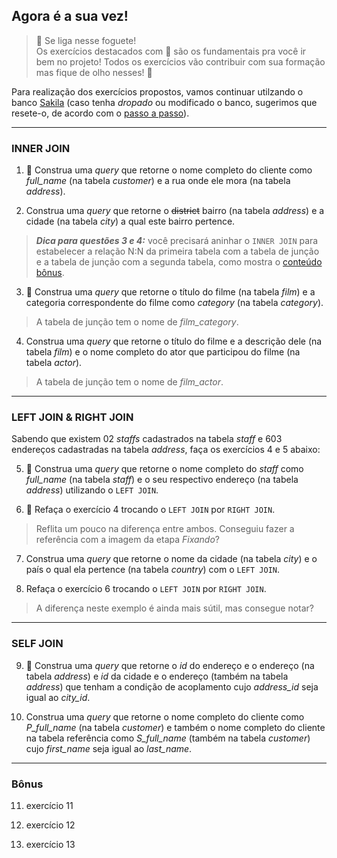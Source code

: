 ## Agora é a sua vez!

> 🚀 Se liga nesse foguete!  
> Os exercícios destacados com 🚀 são os fundamentais pra você ir bem no projeto! Todos os exercícios vão contribuir com sua formação mas fique de olho nesses! 👀  

Para realização dos exercícios propostos, vamos continuar utilzando o banco [Sakila](https://assets.app.betrybe.com/back-end/sakila-1ae15ae82697888c35bf1f1c8acbf755.sql) (caso tenha *dropado* ou modificado o banco, sugerimos que resete-o, de acordo com o [passo a passo](https://app.betrybe.com/course/back-end/introducao-a-sql/banco-de-dados-sql/f6f10a97-533d-4476-879d-b45cdf5d1b75/conteudos/25b91548-fe8b-4f2d-8e93-1ceda58bfb7c/restaurando-o-banco-de-dados-de-pratica-sakila/11d48bb2-9ba8-461b-8f75-e1b517b796db?use_case=side_bar)).

---

### INNER JOIN

1. 🚀 Construa uma *query* que retorne o nome completo do cliente como *full_name* (na tabela *customer*) e a rua onde ele mora (na tabela *address*).

2. Construa uma *query* que retorne o ~~district~~ bairro (na tabela *address*) e a cidade (na tabela *city*) a qual este bairro pertence.  

> ***Dica para questões 3 e 4:*** você precisará aninhar o ``INNER JOIN`` para estabelecer a relação N:N da primeira tabela com a tabela de junção e a tabela de junção com a segunda tabela, como mostra o [conteúdo bônus](https://link_para_conteúdo_bônus.com.br).

3. 🚀 Construa uma *query* que retorne o título do filme (na tabela *film*) e a categoria correspondente do filme como *category* (na tabela *category*).

> A tabela de junção tem o nome de *film_category*.

4. Construa uma *query* que retorne o título do filme e a descrição dele (na tabela *film*) e o nome completo do ator que participou do filme (na tabela *actor*).

> A tabela de junção tem o nome de *film_actor*.

---

### LEFT JOIN & RIGHT JOIN

Sabendo que existem 02 *staffs* cadastrados na tabela *staff* e 603 endereços cadastradas na tabela *address*, faça os exercícios 4 e 5 abaixo:

5. 🚀 Construa uma *query* que retorne o nome completo do *staff* como *full_name* (na tabela *staff*) e o seu respectivo endereço (na tabela *address*) utilizando o ``LEFT JOIN``.

6. 🚀 Refaça o exercício 4 trocando o ``LEFT JOIN`` por ``RIGHT JOIN``.

> Reflita um pouco na diferença entre ambos. Conseguiu fazer a referência com a imagem da etapa *Fixando*?

7. Construa uma *query* que retorne o nome da cidade (na tabela *city*) e o país o qual ela pertence (na tabela *country*) com o ``LEFT JOIN``.

8. Refaça o exercício 6 trocando o ``LEFT JOIN`` por ``RIGHT JOIN``.

> A diferença neste exemplo é ainda mais sútil, mas consegue notar? 

---

### SELF JOIN

9. 🚀 Construa uma *query* que retorne o *id* do endereço e o endereço (na tabela *address*) e *id* da cidade e o endereço (também na tabela *address*) que tenham a condição de acoplamento cujo *address_id* seja igual ao *city_id*.

10. Construa uma *query* que retorne o nome completo do cliente como *P_full_name* (na tabela *customer*) e também o nome completo do cliente na tabela referência como *S_full_name* (também na tabela *customer*) cujo *first_name* seja igual ao *last_name*.  

--- 

### Bônus

11. exercício 11

12. exercício 12

13. exercício 13